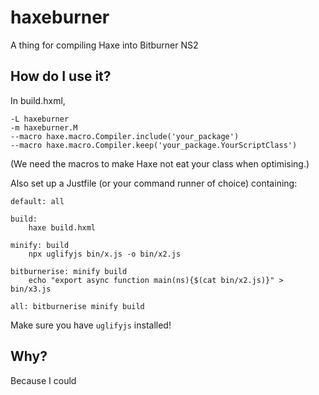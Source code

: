 # haxeburner
A thing for compiling Haxe into Bitburner NS2

## How do I use it?
In build.hxml,
```hxml
-L haxeburner
-m haxeburner.M
--macro haxe.macro.Compiler.include('your_package')
--macro haxe.macro.Compiler.keep('your_package.YourScriptClass')
```
(We need the macros to make Haxe not eat your class when optimising.)

Also set up a Justfile (or your command runner of choice) containing:
```
default: all

build:
    haxe build.hxml

minify: build
    npx uglifyjs bin/x.js -o bin/x2.js

bitburnerise: minify build
    echo "export async function main(ns){$(cat bin/x2.js)}" > bin/x3.js

all: bitburnerise minify build
```

Make sure you have `uglifyjs` installed!

## Why?
Because I could